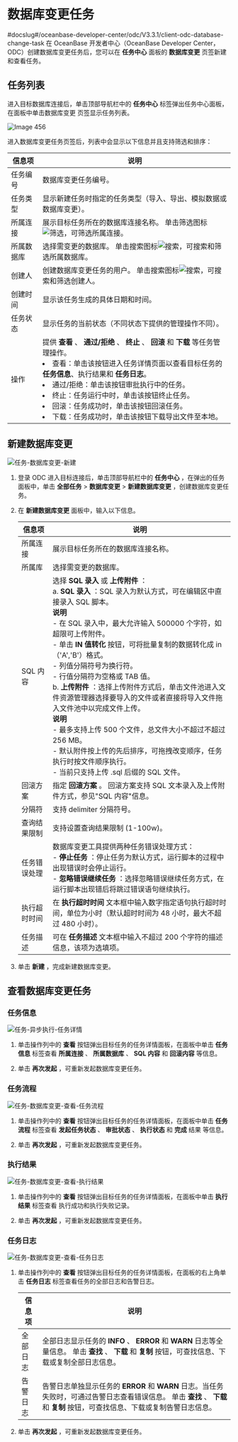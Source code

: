 数据库变更任务 
============================
#docslug#/oceanbase-developer-center/odc/V3.3.1/client-odc-database-change-task
在 OceanBase 开发者中心（OceanBase Developer Center，ODC）创建数据库变更任务后，您可以在 **任务中心** 面板的 **数据库变更** 页签新建和查看任务。

任务列表 
-------------------------

进入目标数据库连接后，单击顶部导航栏中的 **任务中心** 标签弹出任务中心面板，在面板中单击数据库变更 页签显示任务列表。

![Image 456](https://help-static-aliyun-doc.aliyuncs.com/assets/img/zh-CN/3539527461/p263522.png)

进入数据库变更任务页签后，列表中会显示以下信息并且支持筛选和排序：


|  信息项  |                                                                                                                                                                                                                                                   说明                                                                                                                                                                                                                                                   |
|-------|--------------------------------------------------------------------------------------------------------------------------------------------------------------------------------------------------------------------------------------------------------------------------------------------------------------------------------------------------------------------------------------------------------------------------------------------------------------------------------------------------------|
| 任务编号  | 数据库变更任务编号。                                                                                                                                                                                                                                                                                                                                                                                                                                                                                             |
| 任务类型  | 显示新建任务时指定的任务类型（导入、导出、模拟数据或数据库变更）。                                                                                                                                                                                                                                                                                                                                                                                                                                                                      |
| 所属连接  | 展示目标任务所在的数据库连接名称。 单击筛选图标![筛选](https://help-static-aliyun-doc.aliyuncs.com/assets/img/zh-CN/0583667361/p352180.jpg)，可筛选所属连接。                                                                                                                                                                                                                                                                                                                                                            |
| 所属数据库 | 选择需变更的数据库。 单击搜索图标![搜索](https://help-static-aliyun-doc.aliyuncs.com/assets/img/zh-CN/5526247461/p416691.jpg)，可搜索和筛选所属数据库。                                                                                                                                                                                                                                                                                                                                                               |
| 创建人   | 创建数据库变更任务的用户。 单击搜索图标![搜索](https://help-static-aliyun-doc.aliyuncs.com/assets/img/zh-CN/5526247461/p416691.jpg)，可搜索和筛选创建人。                                                                                                                                                                                                                                                                                                                                                              |
| 创建时间  | 显示该任务生成的具体日期和时间。                                                                                                                                                                                                                                                                                                                                                                                                                                                                                       |
| 任务状态  | 显示任务的当前状态（不同状态下提供的管理操作不同）。                                                                                                                                                                                                                                                                                                                                                                                                                                                                             |
| 操作    | 提供 **查看** 、 **通过/拒绝** 、 **终止** 、 **回滚** 和 **下载**  等任务管理操作。 <li> 查看：单击该按钮进入任务详情页面以查看目标任务的 **任务信息**、执行结果和 **任务日志**。</li>   <li> 通过/拒绝：单击该按钮审批执行中的任务。</li>   <li> 终止：任务运行中时，单击该按钮终止任务。</li>   <li> 回滚：任务成功时，单击该按钮回滚任务。</li>   <li> 下载：任务成功时，单击该按钮下载导出文件至本地。</li>     |



新建数据库变更 
----------------------------

![任务-数据库变更-新建](https://help-static-aliyun-doc.aliyuncs.com/assets/img/zh-CN/3761437461/p416182.png)

1. 登录 ODC 进入目标连接后，单击顶部导航栏中的 **任务中心** ，在弹出的任务面板中，单击 **全部任务** \> **数据库变更** \> **新建数据库变更** ，创建数据库变更任务。

   

2. 在 **新建数据库变更** 面板中，输入以下信息。

   

   |  信息项   |                                                                                                                                                                                                                                                                                                                                                                                                                                              说明                                                                                                                                                                                                                                                                                                                                                                                                                                               |
   |--------|-----------------------------------------------------------------------------------------------------------------------------------------------------------------------------------------------------------------------------------------------------------------------------------------------------------------------------------------------------------------------------------------------------------------------------------------------------------------------------------------------------------------------------------------------------------------------------------------------------------------------------------------------------------------------------------------------------------------------------------------------------------------------------------------------------------------------------------------------------------------------------------------------|
   | 所属连接   | 展示目标任务所在的数据库连接名称。                                                                                                                                                                                                                                                                                                                                                                                                                                                                                                                                                                                                                                                                                                                                                                                                                                                                             |
   | 所属库    | 选择需变更的数据库。                                                                                                                                                                                                                                                                                                                                                                                                                                                                                                                                                                                                                                                                                                                                                                                                                                                                                    |
   | SQL 内容 | 选择 **SQL 录入** 或 **上传附件** ：<br> a. **SQL 录入** ：SQL 录入为默认方式，可在编辑区中直接录入 SQL 脚本。<br> **说明** <br> - 在 SQL 录入中，最大允许输入 500000 个字符，如超限可上传附件。<br>   - 单击 **IN 值转化** 按钮，可将批量复制的数据转化成 in（'A','B'）格式。<br> - 列值分隔符号为换行符。<br>   - 行值分隔符为空格或 TAB 值。<br> b. **上传附件** ：选择上传附件方式后，单击文件池进入文件资源管理器选择要导入的文件或者直接将导入文件拖入文件池中以完成文件上传。<br> **说明**<br>  - 最多支持上传 500 个文件，总文件大小不超过不超过 256 MB。<br>   - 默认附件按上传的先后排序，可拖拽改变顺序，任务执行时按文件顺序执行。<br>   - 当前只支持上传 .sql 后缀的 SQL 文件。       |
   | 回滚方案   | 指定 **回滚方案** 。 回滚方案支持 SQL 文本录入及上传附件方式，参见"SQL 内容"信息。                                                                                                                                                                                                                                                                                                                                                                                                                                                                                                                                                                                                                                                                                                                                                                                                                            |
   | 分隔符    | 支持 delimiter 分隔符号。                                                                                                                                                                                                                                                                                                                                                                                                                                                                                                                                                                                                                                                                                                                                                                                                                                                                            |
   | 查询结果限制 | 支持设置查询结果限制 (1-100w)。                                                                                                                                                                                                                                                                                                                                                                                                                                                                                                                                                                                                                                                                                                                                                                                                                                                                          |
   | 任务错误处理 | 数据库变更工具提供两种任务错误处理方式：<br> - **停止任务** ：停止任务为默认方式，运行脚本的过程中出现错误时会停止运行。<br>   - **忽略错误继续任务** ：选择忽略错误继续任务方式，在运行脚本出现错后将跳过错误语句继续执行。                                                                                                                                                                                                                                                                                                                                                                                                                                                                                                                                                                                                                                                                        |
   | 执行超时时间 | 在 **执行超时时间** 文本框中输入数字指定语句执行超时时间，单位为小时（默认超时时间为 48 小时，最大不超过 480 小时）。                                                                                                                                                                                                                                                                                                                                                                                                                                                                                                                                                                                                                                                                                                                                                                                                                            |
   | 任务描述   | 可在 **任务描述** 文本框中输入不超过 200 个字符的描述信息，该项为选填项。                                                                                                                                                                                                                                                                                                                                                                                                                                                                                                                                                                                                                                                                                                                                                                                                                                                    |

   

3. 单击 **新建** ，完成新建数据库变更。

   




查看数据库变更任务 
------------------------------

### 任务信息 

![任务-异步执行-任务详情](https://help-static-aliyun-doc.aliyuncs.com/assets/img/zh-CN/3539527461/p325158.png)

1. 单击操作列中的 **查看** 按钮弹出目标任务的任务详情面板，在面板中单击 **任务信息** 标签查看 **所属连接** 、 **所属数据库** 、 **SQL 内容** 和 **回滚内容** 等信息。

   

2. 单击 **再次发起** ，可重新发起数据库变更任务。

   




### 任务流程 

![任务-数据库变更-查看-任务流程](https://help-static-aliyun-doc.aliyuncs.com/assets/img/zh-CN/3761437461/p415537.png)

1. 单击操作列中的 **查看** 按钮弹出目标任务的任务详情面板，在面板中单击 **任务流程** 标签查看 **发起任务状态** 、 **审批状态** 、 **执行状态** 和 **完成** 结果 等信息。

   

2. 单击 **再次发起** ，可重新发起数据库变更任务。

   




### 执行结果 

![任务-数据库变更-查看-执行结果](https://help-static-aliyun-doc.aliyuncs.com/assets/img/zh-CN/3761437461/p415540.png)

1. 单击操作列中的 **查看** 按钮弹出目标任务的任务详情面板，在面板中单击 **执行结果** 标签查看 执行成功和执行失败记录。

   

2. 单击 **再次发起** ，可重新发起数据库变更任务。

   




### 任务日志 

![任务-数据库变更-查看-任务日志](https://help-static-aliyun-doc.aliyuncs.com/assets/img/zh-CN/3761437461/p415541.png)

1. 单击操作列中的 **查看** 按钮弹出目标任务的任务详情面板，在面板的右上角单击 **任务日志** 标签查看任务的全部日志和告警日志。

   

   | 信息项  |                                                             说明                                                              |
   |------|-----------------------------------------------------------------------------------------------------------------------------|
   | 全部日志 | 全部日志显示任务的 **INFO** 、 **ERROR** 和 **WARN** 日志等全量信息。 单击 **查找** 、 **下载** 和 **复制** 按钮，可查找信息、下载或复制全部日志信息。        |
   | 告警日志 | 告警日志单独显示任务的 **ERROR** 和 **WARN** 日志。当任务失败时，可通过告警日志查看错误信息。 单击 **查找** 、 **下载** 和 **复制** 按钮，可查找信息、下载或复制告警日志信息。 |

   

2. 单击 **再次发起** ，可重新发起数据库变更任务。

   



